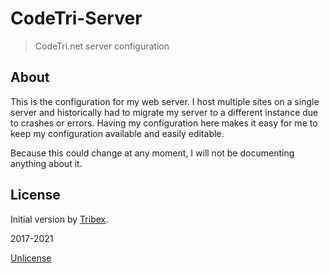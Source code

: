 # CodeTri-Server

> CodeTri.net server configuration

## About

This is the configuration for my web server. I host multiple sites on a single
server and historically had to migrate my server to a different instance
due to crashes or errors. Having my configuration here makes it easy for me
to keep my configuration available and easily editable.

Because this could change at any moment, I will not be documenting anything
about it.

## License

Initial version by [Tribex](https://github.com/Tribex).

2017-2021

[Unlicense](LICENSE)
